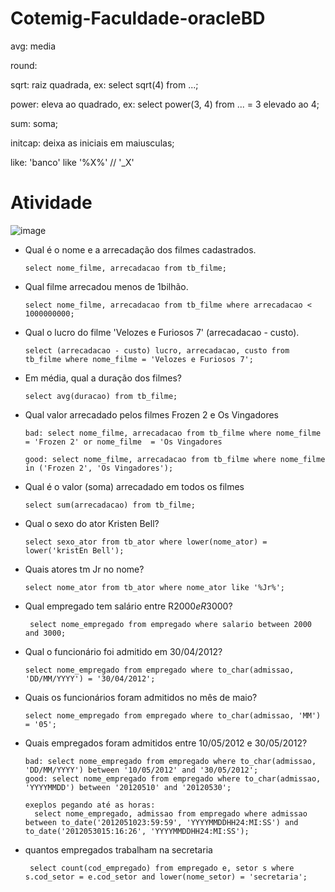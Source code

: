 # Cotemig-Faculdade-oracleBD

  avg: media
  
  round: 
  
  sqrt: raiz quadrada,
      ex: select sqrt(4) from ...;
      
  power: eleva ao quadrado,
      ex: select power(3, 4) from ... = 3 elevado ao 4;
      
  sum: soma;
  
  initcap: deixa as iniciais em maiusculas;
  
  like: 'banco' like '%X%' // '_X'
  
#  Atividade <br />
  ![image](https://user-images.githubusercontent.com/48488987/159388224-0e4a420e-3df0-42cb-bb16-6b24991ef7ed.png)
  
  - Qual é o nome e a arrecadação dos filmes cadastrados.
  
        select nome_filme, arrecadacao from tb_filme;

  - Qual filme arrecadou menos de 1bilhão.
  
        select nome_filme, arrecadacao from tb_filme where arrecadacao < 1000000000;

  - Qual o lucro do filme 'Velozes e Furiosos 7' (arrecadacao - custo).
  
        select (arrecadacao - custo) lucro, arrecadacao, custo from tb_filme where nome_filme = 'Velozes e Furiosos 7';

  - Em média, qual a duração dos filmes?
  
        select avg(duracao) from tb_filme;

  - Qual valor arrecadado pelos filmes Frozen 2 e Os Vingadores
  
        bad: select nome_filme, arrecadacao from tb_filme where nome_filme = 'Frozen 2' or nome_filme  = 'Os Vingadores
  
        good: select nome_filme, arrecadacao from tb_filme where nome_filme in ('Frozen 2', 'Os Vingadores');

  - Qual é o valor (soma) arrecadado em todos os filmes
  
        select sum(arrecadacao) from tb_filme;

  - Qual o sexo do ator Kristen Bell?
  
        select sexo_ator from tb_ator where lower(nome_ator) = lower('kristEn Bell');

  - Quais atores tm Jr no nome?
  
        select nome_ator from tb_ator where nome_ator like '%Jr%';
  
  - Qual empregado tem salário entre R$2000 e R$3000?
         
         select nome_empregado from empregado where salario between 2000 and 3000;

  - Qual o funcionário foi admitido em 30/04/2012?
  
        select nome_empregado from empregado where to_char(admissao, 'DD/MM/YYYY') = '30/04/2012';
        
  - Quais os funcionários foram admitidos no mês de maio?

        select nome_empregado from empregado where to_char(admissao, 'MM') = '05';
  
  - Quais empregados foram admitidos entre 10/05/2012 e 30/05/2012?
        
        bad: select nome_empregado from empregado where to_char(admissao, 'DD/MM/YYYY') between '10/05/2012' and '30/05/2012';
        good: select nome_empregado from empregado where to_char(admissao, 'YYYYMMDD') between '20120510' and '20120530';
        
        exeplos pegando até as horas: 
          select nome_empregado, admissao from empregado where admissao between to_date('2012051023:59:59', 'YYYYMMDDHH24:MI:SS') and to_date('2012053015:16:26', 'YYYYMMDDHH24:MI:SS');

   - quantos empregados trabalham na secretaria
      
          select count(cod_empregado) from empregado e, setor s where s.cod_setor = e.cod_setor and lower(nome_setor) = 'secretaria';
